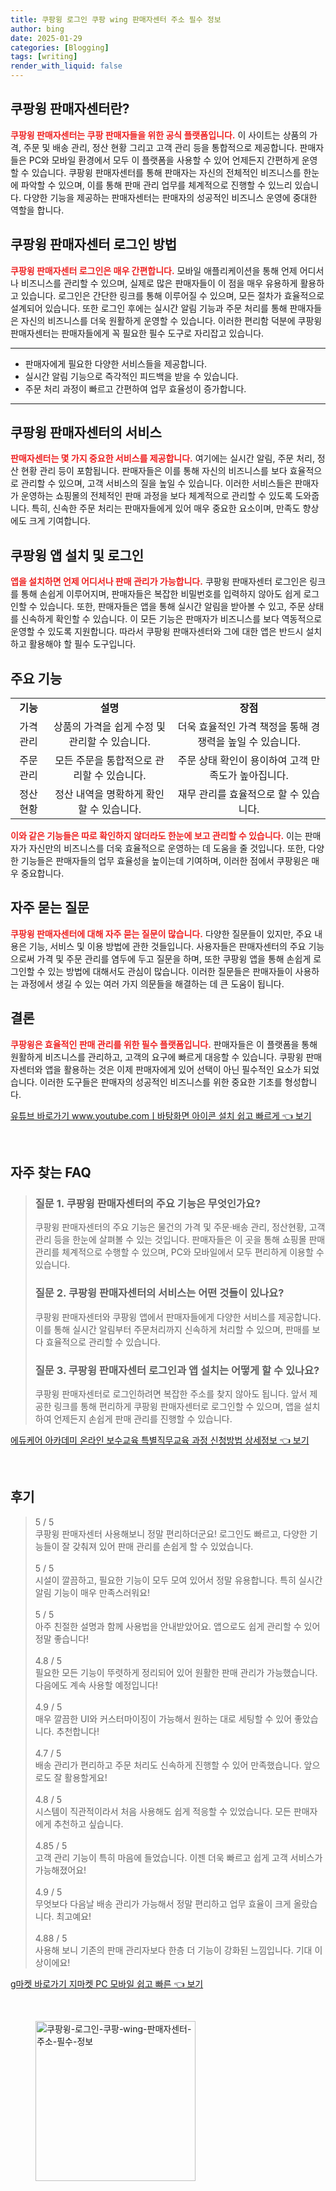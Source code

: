 ```yaml
---
title: 쿠팡윙 로그인 쿠팡 wing 판매자센터 주소 필수 정보
author: bing
date: 2025-01-29
categories: [Blogging]
tags: [writing]
render_with_liquid: false
---
```



<h2 id='쿠팡윙_판매자센터란'>쿠팡윙 판매자센터란?</h2>

<p><b><span style="color: #ee2323;">쿠팡윙 판매자센터는 쿠팡 판매자들을 위한 공식 플랫폼입니다.</span></b> 이 사이트는 상품의 가격, 주문 및 배송 관리, 정산 현황 그리고 고객 관리 등을 통합적으로 제공합니다. 판매자들은 PC와 모바일 환경에서 모두 이 플랫폼을 사용할 수 있어 언제든지 간편하게 운영할 수 있습니다. 쿠팡윙 판매자센터를 통해 판매자는 자신의 전체적인 비즈니스를 한눈에 파악할 수 있으며, 이를 통해 판매 관리 업무를 체계적으로 진행할 수 있느리 있습니다. 다양한 기능을 제공하는 판매자센터는 판매자의 성공적인 비즈니스 운영에 중대한 역할을 합니다.</p>

<h2 id='로그인_방법'>쿠팡윙 판매자센터 로그인 방법</h2>

<p><b><span style="color: #ee2323;">쿠팡윙 판매자센터 로그인은 매우 간편합니다.</span></b> 모바일 애플리케이션을 통해 언제 어디서나 비즈니스를 관리할 수 있으며, 실제로 많은 판매자들이 이 점을 매우 유용하게 활용하고 있습니다. 로그인은 간단한 링크를 통해 이루어질 수 있으며, 모든 절차가 효율적으로 설계되어 있습니다. 또한 로그인 후에는 실시간 알림 기능과 주문 처리를 통해 판매자들은 자신의 비즈니스를 더욱 원활하게 운영할 수 있습니다. 이러한 편리함 덕분에 쿠팡윙 판매자센터는 판매자들에게 꼭 필요한 필수 도구로 자리잡고 있습니다.</p>

<hr />

<ul>
    <li>판매자에게 필요한 다양한 서비스들을 제공합니다.</li>
    <li>실시간 알림 기능으로 즉각적인 피드백을 받을 수 있습니다.</li>
    <li>주문 처리 과정이 빠르고 간편하여 업무 효율성이 증가합니다.</li>
</ul>

<hr />

<h2 id='쿠팡윙_판매자센터의_서비스'>쿠팡윙 판매자센터의 서비스</h2>

<p><b><span style="color: #ee2323;">판매자센터는 몇 가지 중요한 서비스를 제공합니다.</span></b> 여기에는 실시간 알림, 주문 처리, 정산 현황 관리 등이 포함됩니다. 판매자들은 이를 통해 자신의 비즈니스를 보다 효율적으로 관리할 수 있으며, 고객 서비스의 질을 높일 수 있습니다. 이러한 서비스들은 판매자가 운영하는 쇼핑몰의 전체적인 판매 과정을 보다 체계적으로 관리할 수 있도록 도와줍니다. 특히, 신속한 주문 처리는 판매자들에게 있어 매우 중요한 요소이며, 만족도 향상에도 크게 기여합니다.</p>

<h2 id='쿠팡윙_앱_설치_및_로그인'>쿠팡윙 앱 설치 및 로그인</h2>

<p><b><span style="color: #ee2323;">앱을 설치하면 언제 어디서나 판매 관리가 가능합니다.</span></b> 쿠팡윙 판매자센터 로그인은 링크를 통해 손쉽게 이루어지며, 판매자들은 복잡한 비밀번호를 입력하지 않아도 쉽게 로그인할 수 있습니다. 또한, 판매자들은 앱을 통해 실시간 알림을 받아볼 수 있고, 주문 상태를 신속하게 확인할 수 있습니다. 이 모든 기능은 판매자가 비즈니스를 보다 역동적으로 운영할 수 있도록 지원합니다. 따라서 쿠팡윙 판매자센터와 그에 대한 앱은 반드시 설치하고 활용해야 할 필수 도구입니다.</p>

<h2 id='주요_기능'>주요 기능</h2>

<table>
    <tr>
        <td style="text-align: center; height: 17px;"><b>기능</b></td>
        <td style="text-align: center; height: 17px;"><b>설명</b></td>
        <td style="text-align: center; height: 17px;"><b>장점</b></td>
    </tr>
    <tr>
        <td style="text-align: center; height: 17px;">가격 관리</td>
        <td style="text-align: center; height: 17px;">상품의 가격을 쉽게 수정 및 관리할 수 있습니다.</td>
        <td style="text-align: center; height: 17px;">더욱 효율적인 가격 책정을 통해 경쟁력을 높일 수 있습니다.</td>
    </tr>
    <tr>
        <td style="text-align: center; height: 17px;">주문 관리</td>
        <td style="text-align: center; height: 17px;">모든 주문을 통합적으로 관리할 수 있습니다.</td>
        <td style="text-align: center; height: 17px;">주문 상태 확인이 용이하여 고객 만족도가 높아집니다.</td>
    </tr>
    <tr>
        <td style="text-align: center; height: 17px;">정산 현황</td>
        <td style="text-align: center; height: 17px;">정산 내역을 명확하게 확인할 수 있습니다.</td>
        <td style="text-align: center; height: 17px;">재무 관리를 효율적으로 할 수 있습니다.</td>
    </tr>
</table>

<p><b><span style="color: #ee2323;">이와 같은 기능들은 따로 확인하지 않더라도 한눈에 보고 관리할 수 있습니다.</span></b> 이는 판매자가 자신만의 비즈니스를 더욱 효율적으로 운영하는 데 도움을 줄 것입니다. 또한, 다양한 기능들은 판매자들의 업무 효율성을 높이는데 기여하며, 이러한 점에서 쿠팡윙은 매우 중요합니다.</p>

<h2 id='자주_묻는_질문'>자주 묻는 질문</h2>

<p><b><span style="color: #ee2323;">쿠팡윙 판매자센터에 대해 자주 묻는 질문이 많습니다.</span></b> 다양한 질문들이 있지만, 주요 내용은 기능, 서비스 및 이용 방법에 관한 것들입니다. 사용자들은 판매자센터의 주요 기능으로써 가격 및 주문 관리를 염두에 두고 질문을 하며, 또한 쿠팡윙 앱을 통해 손쉽게 로그인할 수 있는 방법에 대해서도 관심이 많습니다. 이러한 질문들은 판매자들이 사용하는 과정에서 생길 수 있는 여러 가지 의문들을 해결하는 데 큰 도움이 됩니다.</p>

<h2 id='결론'>결론</h2>

<p><b><span style="color: #ee2323;">쿠팡윙은 효율적인 판매 관리를 위한 필수 플랫폼입니다.</span></b> 판매자들은 이 플랫폼을 통해 원활하게 비즈니스를 관리하고, 고객의 요구에 빠르게 대응할 수 있습니다. 쿠팡윙 판매자센터와 앱을 활용하는 것은 이제 판매자에게 있어 선택이 아닌 필수적인 요소가 되었습니다. 이러한 도구들은 판매자의 성공적인 비즈니스를 위한 중요한 기초를 형성합니다.</p>


<p><a class="click-button" title="유튜브 바로가기 www.youtube.comㅣ바탕화면 아이콘 설치 쉽고 빠르게" href="https://purplelist.github.io/posts/%EC%9C%A0%ED%8A%9C%EB%B8%8C-%EB%B0%94%EB%A1%9C%EA%B0%80%EA%B8%B0-www.youtube.com%E3%85%A3%EB%B0%94%ED%83%95%ED%99%94%EB%A9%B4-%EC%95%84%EC%9D%B4%EC%BD%98-%EC%84%A4%EC%B9%98-%EC%89%BD%EA%B3%A0-%EB%B9%A0%EB%A5%B4%EA%B2%8C/" rel="dofollow">유튜브 바로가기 www.youtube.comㅣ바탕화면 아이콘 설치 쉽고 빠르게 👈 보기</a></p><br>
<h2 id='자주_찾는_FAQ'>자주 찾는 FAQ</h2>
<div itemscope="" itemtype="https://schema.org/FAQPage"> 
<blockquote> 
<div itemscope="" itemprop="mainEntity" itemtype="https://schema.org/Question"> 
<h3 itemprop="name">질문 1. 쿠팡윙 판매자센터의 주요 기능은 무엇인가요?</h3> 
<div itemscope="" itemprop="acceptedAnswer" itemtype="https://schema.org/Answer"> 
<span itemprop="text"> 
<p>쿠팡윙 판매자센터의 주요 기능은 물건의 가격 및 주문·배송 관리, 정산현황, 고객관리 등을 한눈에 살펴볼 수 있는 것입니다. 판매자들은 이 곳을 통해 쇼핑몰 판매 관리를 체계적으로 수행할 수 있으며, PC와 모바일에서 모두 편리하게 이용할 수 있습니다.</p> 
</span> 
</div> 
</div> 

<div itemscope="" itemprop="mainEntity" itemtype="https://schema.org/Question"> 
<h3 itemprop="name">질문 2. 쿠팡윙 판매자센터의 서비스는 어떤 것들이 있나요?</h3> 
<div itemscope="" itemprop="acceptedAnswer" itemtype="https://schema.org/Answer"> 
<span itemprop="text"> 
<p>쿠팡윙 판매자센터와 쿠팡윙 앱에서 판매자들에게 다양한 서비스를 제공합니다. 이를 통해 실시간 알림부터 주문처리까지 신속하게 처리할 수 있으며, 판매를 보다 효율적으로 관리할 수 있습니다.</p> 
</span> 
</div> 
</div> 

<div itemscope="" itemprop="mainEntity" itemtype="https://schema.org/Question"> 
<h3 itemprop="name">질문 3. 쿠팡윙 판매자센터 로그인과 앱 설치는 어떻게 할 수 있나요?</h3> 
<div itemscope="" itemprop="acceptedAnswer" itemtype="https://schema.org/Answer"> 
<span itemprop="text"> 
<p>쿠팡윙 판매자센터로 로그인하려면 복잡한 주소를 찾지 않아도 됩니다. 앞서 제공한 링크를 통해 편리하게 쿠팡윙 판매자센터로 로그인할 수 있으며, 앱을 설치하여 언제든지 손쉽게 판매 관리를 진행할 수 있습니다.</p> 
</span> 
</div> 
</div> 
</blockquote> 
</div>
<p><a class="click-button" title="에듀케어 아카데미 온라인 보수교육 특별직무교육 과정 신청방법 상세정보" href="https://purplelist.github.io/posts/%EC%97%90%EB%93%80%EC%BC%80%EC%96%B4-%EC%95%84%EC%B9%B4%EB%8D%B0%EB%AF%B8-%EC%98%A8%EB%9D%BC%EC%9D%B8-%EB%B3%B4%EC%88%98%EA%B5%90%EC%9C%A1-%ED%8A%B9%EB%B3%84%EC%A7%81%EB%AC%B4%EA%B5%90%EC%9C%A1-%EA%B3%BC%EC%A0%95-%EC%8B%A0%EC%B2%AD%EB%B0%A9%EB%B2%95-%EC%83%81%EC%84%B8%EC%A0%95%EB%B3%B4/" rel="dofollow">에듀케어 아카데미 온라인 보수교육 특별직무교육 과정 신청방법 상세정보 👈 보기</a></p><br>
<h2 id='후기'>후기</h2>
<div itemscope itemtype="https://schema.org/Product">
  <blockquote>
  <div itemprop="review" itemscope itemtype="https://schema.org/Review">
      <div itemprop="reviewRating" itemscope itemtype="https://schema.org/Rating"> <span itemprop="ratingValue">5</span> / <span itemprop="bestRating">5</span> </div>
      <span itemprop="reviewBody">쿠팡윙 판매자센터 사용해보니 정말 편리하더군요! 로그인도 빠르고, 다양한 기능들이 잘 갖춰져 있어 판매 관리를 손쉽게 할 수 있었습니다.</span>
  </div>
  <br>
  <div itemprop="review" itemscope itemtype="https://schema.org/Review">
      <div itemprop="reviewRating" itemscope itemtype="https://schema.org/Rating"> <span itemprop="ratingValue">5</span> / <span itemprop="bestRating">5</span> </div>
      <span itemprop="reviewBody">시설이 깔끔하고, 필요한 기능이 모두 모여 있어서 정말 유용합니다. 특히 실시간 알림 기능이 매우 만족스러워요!</span>
  </div>
  <br>
  <div itemprop="review" itemscope itemtype="https://schema.org/Review">
      <div itemprop="reviewRating" itemscope itemtype="https://schema.org/Rating"> <span itemprop="ratingValue">5</span> / <span itemprop="bestRating">5</span> </div>
      <span itemprop="reviewBody">아주 친절한 설명과 함께 사용법을 안내받았어요. 앱으로도 쉽게 관리할 수 있어 정말 좋습니다!</span>
  </div>
  <br>
  <div itemprop="review" itemscope itemtype="https://schema.org/Review">
      <div itemprop="reviewRating" itemscope itemtype="https://schema.org/Rating"> <span itemprop="ratingValue">4.8</span> / <span itemprop="bestRating">5</span> </div>
      <span itemprop="reviewBody">필요한 모든 기능이 뚜렷하게 정리되어 있어 원활한 판매 관리가 가능했습니다. 다음에도 계속 사용할 예정입니다!</span>
  </div>
  <br>
  <div itemprop="review" itemscope itemtype="https://schema.org/Review">
      <div itemprop="reviewRating" itemscope itemtype="https://schema.org/Rating"> <span itemprop="ratingValue">4.9</span> / <span itemprop="bestRating">5</span> </div>
      <span itemprop="reviewBody">매우 깔끔한 UI와 커스터마이징이 가능해서 원하는 대로 세팅할 수 있어 좋았습니다. 추천합니다!</span>
  </div>
  <br>
  <div itemprop="review" itemscope itemtype="https://schema.org/Review">
      <div itemprop="reviewRating" itemscope itemtype="https://schema.org/Rating"> <span itemprop="ratingValue">4.7</span> / <span itemprop="bestRating">5</span> </div>
      <span itemprop="reviewBody">배송 관리가 편리하고 주문 처리도 신속하게 진행할 수 있어 만족했습니다. 앞으로도 잘 활용할게요!</span>
  </div>
  <br>
  <div itemprop="review" itemscope itemtype="https://schema.org/Review">
      <div itemprop="reviewRating" itemscope itemtype="https://schema.org/Rating"> <span itemprop="ratingValue">4.8</span> / <span itemprop="bestRating">5</span> </div>
      <span itemprop="reviewBody">시스템이 직관적이라서 처음 사용해도 쉽게 적응할 수 있었습니다. 모든 판매자에게 추천하고 싶습니다.</span>
  </div>
  <br>
  <div itemprop="review" itemscope itemtype="https://schema.org/Review">
      <div itemprop="reviewRating" itemscope itemtype="https://schema.org/Rating"> <span itemprop="ratingValue">4.85</span> / <span itemprop="bestRating">5</span> </div>
      <span itemprop="reviewBody">고객 관리 기능이 특히 마음에 들었습니다. 이젠 더욱 빠르고 쉽게 고객 서비스가 가능해졌어요!</span>
  </div>
  <br>
  <div itemprop="review" itemscope itemtype="https://schema.org/Review">
      <div itemprop="reviewRating" itemscope itemtype="https://schema.org/Rating"> <span itemprop="ratingValue">4.9</span> / <span itemprop="bestRating">5</span> </div>
      <span itemprop="reviewBody">무엇보다 다음날 배송 관리가 가능해서 정말 편리하고 업무 효율이 크게 올랐습니다. 최고예요!</span>
  </div>
  <br>
  <div itemprop="review" itemscope itemtype="https://schema.org/Review">
      <div itemprop="reviewRating" itemscope itemtype="https://schema.org/Rating"> <span itemprop="ratingValue">4.88</span> / <span itemprop="bestRating">5</span> </div>
      <span itemprop="reviewBody">사용해 보니 기존의 판매 관리자보다 한층 더 기능이 강화된 느낌입니다. 기대 이상이에요!</span>
  </div>
  </blockquote>
</div>
<p><a class="click-button" title="g마켓 바로가기 지마켓 PC 모바일 쉽고 빠른" href="https://purplelist.github.io/posts/g%EB%A7%88%EC%BC%93-%EB%B0%94%EB%A1%9C%EA%B0%80%EA%B8%B0-%EC%A7%80%EB%A7%88%EC%BC%93-PC-%EB%AA%A8%EB%B0%94%EC%9D%BC-%EC%89%BD%EA%B3%A0-%EB%B9%A0%EB%A5%B8/" rel="dofollow">g마켓 바로가기 지마켓 PC 모바일 쉽고 빠른 👈 보기</a></p><br>
<figure class="image"><img src="https://purplelist.github.io/assets/img/thumbnail/쿠팡윙-로그인-쿠팡-wing-판매자센터-주소-필수-정보.webp" alt="쿠팡윙-로그인-쿠팡-wing-판매자센터-주소-필수-정보" width="256" height="256"></figure>